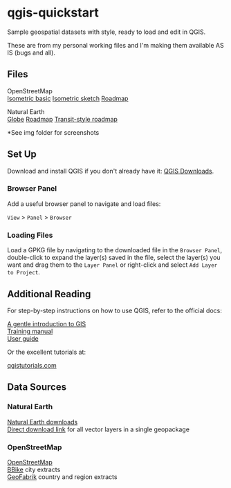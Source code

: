 # qgis-quickstart

Sample geospatial datasets with style, ready to load and edit in QGIS.

These are from my personal working files and I'm making them available AS IS (bugs and all).

## Files

OpenStreetMap  
[Isometric basic](https://github.com/geographyclub/qgis-quickstart/tree/main/openstreetmap/isometric_basic)
[Isometric sketch](https://github.com/geographyclub/qgis-quickstart/tree/main/openstreetmap/isometric_sketch)
[Roadmap](https://github.com/geographyclub/qgis-quickstart/tree/main/openstreetmap/roadmap)

Natural Earth  
[Globe](https://github.com/geographyclub/qgis-quickstart/tree/main/naturalearth/globe)
[Roadmap](https://github.com/geographyclub/qgis-quickstart/tree/main/naturalearth/roadmap)
[Transit-style roadmap](https://github.com/geographyclub/qgis-quickstart/tree/main/naturalearth/transit)

*See img folder for screenshots

## Set Up

Download and install QGIS if you don't already have it: [QGIS Downloads](https://qgis.org/download/).

### Browser Panel

Add a useful browser panel to navigate and load files:

`View` > `Panel` > `Browser`

### Loading Files

Load a GPKG file by navigating to the downloaded file in the `Browser Panel`, double-click to expand the layer(s) saved in the file, select the layer(s) you want and drag them to the `Layer Panel` or right-click and select `Add Layer to Project`.

## Additional Reading

For step-by-step instructions on how to use QGIS, refer to the official docs:  

[A gentle introduction to GIS](https://docs.qgis.org/3.34/en/docs/gentle_gis_introduction/)  
[Training manual](https://docs.qgis.org/3.34/en/docs/training_manual/)  
[User guide](https://docs.qgis.org/3.34/en/docs/user_manual/)  

Or the excellent tutorials at:  

[qgistutorials.com](https://www.qgistutorials.com/en/)  

## Data Sources

### Natural Earth
[Natural Earth downloads](https://www.naturalearthdata.com/downloads/)  
[Direct download link](https://naciscdn.org/naturalearth/packages/natural_earth_vector.gpkg.zip) for all vector layers in a single geopackage  

### OpenStreetMap
[OpenStreetMap](https://www.openstreetmap.org/#map=2/71.3/-96.8.)  
[BBike](https://download.bbbike.org/osm/bbbike/) city extracts  
[GeoFabrik](https://download.geofabrik.de/) country and region extracts  
